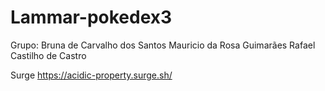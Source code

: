 # Lammar-pokedex3

Grupo:
Bruna de Carvalho dos Santos
Mauricio da Rosa Guimarães
Rafael Castilho de Castro


Surge https://acidic-property.surge.sh/
